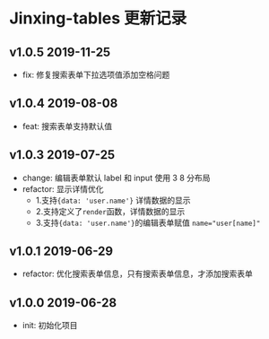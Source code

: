 Jinxing-tables 更新记录
======================

v1.0.5 2019-11-25
-----------------

- fix: 修复搜索表单下拉选项值添加空格问题

v1.0.4 2019-08-08
-----------------

- feat: 搜索表单支持默认值

v1.0.3 2019-07-25
-----------------

- change: 编辑表单默认 label 和 input 使用 3 8 分布局
- refactor: 显示详情优化
    - 1.支持`{data: 'user.name'}` 详情数据的显示
    - 2.支持定义了`render`函数，详情数据的显示 
    - 3.支持`{data: 'user.name'}`的编辑表单赋值 `name="user[name]"`

v1.0.1 2019-06-29
-----------------

- refactor: 优化搜索表单信息，只有搜索表单信息，才添加搜索表单

v1.0.0 2019-06-28
-----------------

- init: 初始化项目
